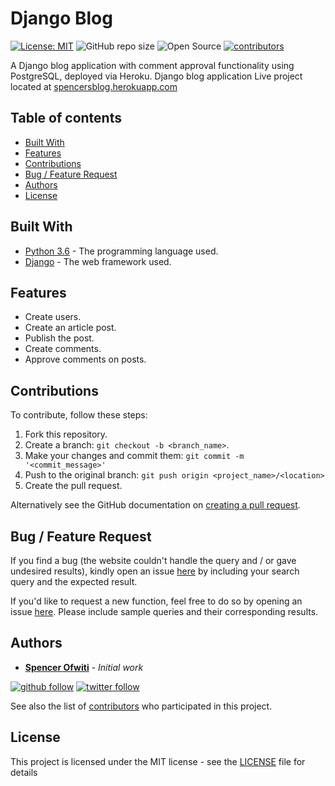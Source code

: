# Django Blog

[![License: MIT](https://img.shields.io/badge/License-MIT-blue.svg)](https://opensource.org/licenses/MIT) 
![GitHub repo size](https://img.shields.io/github/repo-size/SpencerOfwiti/blog.svg)
![Open Source](https://badges.frapsoft.com/os/v1/open-source.svg?v=103)
[![contributors](https://img.shields.io/github/contributors/SpencerOfwiti/blog.svg)](https://github.com/SpencerOfwiti/blog/contributors)

A Django blog application with comment approval functionality using PostgreSQL, deployed via Heroku.
Django blog application
Live project located at <a href='https://spencersblog.herokuapp.com'>spencersblog.herokuapp.com</a>

## Table of contents
* [Built With](#built-with)
* [Features](#features)
* [Contributions](#contributions)
* [Bug / Feature Request](#bug--feature-request)
* [Authors](#authors)
* [License](#license)

## Built With
* [Python 3.6](https://www.python.org/) - The programming language used.
* [Django](https://www.djangoproject.com/) - The web framework used.

## Features

- Create users.
- Create an article post.
- Publish the post.
- Create comments.
- Approve comments on posts.

## Contributions

To contribute, follow these steps:

1. Fork this repository.
2. Create a branch: `git checkout -b <branch_name>`.
3. Make your changes and commit them: `git commit -m '<commit_message>'`
4. Push to the original branch: `git push origin <project_name>/<location>`
5. Create the pull request.

Alternatively see the GitHub documentation on [creating a pull request](https://help.github.com/en/github/collaborating-with-issues-and-pull-requests/creating-a-pull-request).


## Bug / Feature Request

If you find a bug (the website couldn't handle the query and / or gave undesired results), kindly open an issue [here](https://github.com/SpencerOfwiti/blog/issues/new) by including your search query and the expected result.

If you'd like to request a new function, feel free to do so by opening an issue [here](https://github.com/SpencerOfwiti/blog/issues/new). Please include sample queries and their corresponding results.

## Authors

* **[Spencer Ofwiti](https://github.com/SpencerOfwiti)** - *Initial work* 
    
[![github follow](https://img.shields.io/github/followers/SpencerOfwiti?label=Follow_on_GitHub)](https://github.com/SpencerOfwiti)
[![twitter follow](https://img.shields.io/twitter/follow/SpencerOfwiti?style=social)](https://twitter.com/SpencerOfwiti)

See also the list of [contributors](https://github.com/SpencerOfwiti/blog/contributors) who participated in this project.

## License

This project is licensed under the MIT license - see the [LICENSE](LICENSE) file for details
